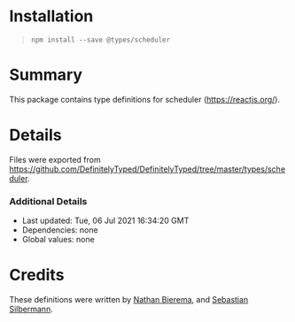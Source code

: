 # Installation

> `npm install --save @types/scheduler`

# Summary

This package contains type definitions for scheduler (https://reactjs.org/).

# Details

Files were exported from https://github.com/DefinitelyTyped/DefinitelyTyped/tree/master/types/scheduler.

### Additional Details

- Last updated: Tue, 06 Jul 2021 16:34:20 GMT
- Dependencies: none
- Global values: none

# Credits

These definitions were written by [Nathan Bierema](https://github.com/Methuselah96), and [Sebastian Silbermann](https://github.com/eps1lon).
